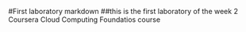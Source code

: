 #First laboratory markdown
##this is the first laboratory of the week 2 Coursera Cloud Computing Foundatios course
